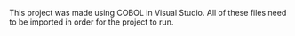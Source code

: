 This project was made using COBOL in Visual Studio. All of these files need to be imported in order for the project to run.
